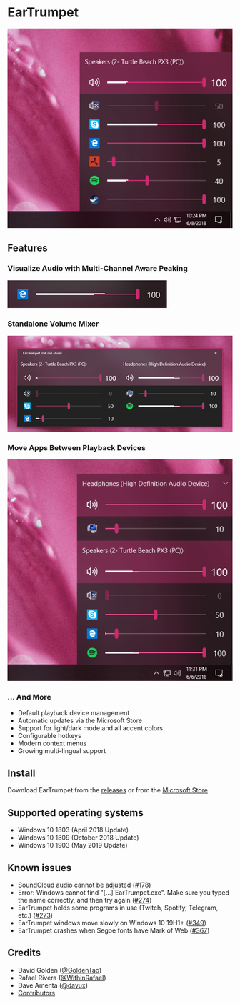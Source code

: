 # EarTrumpet

![Ear Trumpet Screenshot](./Graphics/hero1.gif)

## Features

### Visualize Audio with Multi-Channel Aware Peaking
![Channels and Peaks](./Graphics/hero2.gif)

### Standalone Volume Mixer
![Channels and Peaks](./Graphics/hero3.gif)

### Move Apps Between Playback Devices
![Channels and Peaks](./Graphics/hero4.gif)

### ... And More
* Default playback device management
* Automatic updates via the Microsoft Store
* Support for light/dark mode and all accent colors
* Configurable hotkeys
* Modern context menus
* Growing multi-lingual support

## Install

Download EarTrumpet from the [releases](https://github.com/Nonononoki/EarTrumpet/releases) or from the [Microsoft Store](https://www.microsoft.com/en-us/p/eartrumpet/9nblggh516xp)

## Supported operating systems ##
- Windows 10 1803 (April 2018 Update)
- Windows 10 1809 (October 2018 Update)
- Windows 10 1903 (May 2019 Update)

## Known issues ##
- SoundCloud audio cannot be adjusted ([#178](https://github.com/File-New-Project/EarTrumpet/issues/178))
- Error: Windows cannot find "[...] EarTrumpet.exe". Make sure you typed the name correctly, and then try again ([#274](https://github.com/File-New-Project/EarTrumpet/issues/274))
- EarTrumpet holds some programs in use (Twitch, Spotify, Telegram, etc.) ([#273](https://github.com/File-New-Project/EarTrumpet/issues/273))
- EarTrumpet windows move slowly on Windows 10 19H1+ ([#349](https://github.com/File-New-Project/EarTrumpet/issues/349))
- EarTrumpet crashes when Segoe fonts have Mark of Web ([#367](https://github.com/File-New-Project/EarTrumpet/issues/367))

## Credits ##
- David Golden ([@GoldenTao](https://www.twitter.com/GoldenTao))
- Rafael Rivera ([@WithinRafael](https://www.twitter.com/WithinRafael))
- Dave Amenta ([@davux](https://www.twitter.com/davux))
- [Contributors](https://github.com/File-New-Project/EarTrumpet/graphs/contributors)
